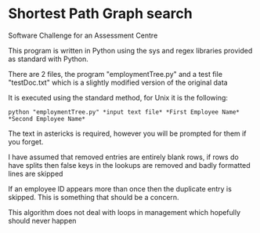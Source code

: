 Shortest Path Graph search
==========================

Software Challenge for an Assessment Centre

This program is written in Python using the sys and regex libraries provided as standard with Python.

There are 2 files, the program "employmentTree.py" and a test file "testDoc.txt" which is a slightly modified version of the original data

It is executed using the standard method, for Unix it is the following: 

```
python "employmentTree.py" *input text file* *First Employee Name* *Second Employee Name*
```

The text in astericks is required, however you will be prompted for them if you forget.

I have assumed that removed entries are entirely blank rows, if rows do have splits then false keys in the lookups are removed and badly formatted lines are skipped

If an employee ID appears more than once then the duplicate entry is skipped. This is something that should be a concern.

This algorithm does not deal with loops in management which hopefully should never happen
